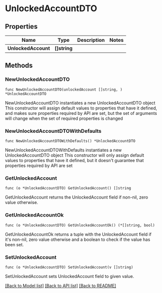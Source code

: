 # UnlockedAccountDTO

## Properties

Name | Type | Description | Notes
------------ | ------------- | ------------- | -------------
**UnlockedAccount** | **[]string** |  | 

## Methods

### NewUnlockedAccountDTO

`func NewUnlockedAccountDTO(unlockedAccount []string, ) *UnlockedAccountDTO`

NewUnlockedAccountDTO instantiates a new UnlockedAccountDTO object
This constructor will assign default values to properties that have it defined,
and makes sure properties required by API are set, but the set of arguments
will change when the set of required properties is changed

### NewUnlockedAccountDTOWithDefaults

`func NewUnlockedAccountDTOWithDefaults() *UnlockedAccountDTO`

NewUnlockedAccountDTOWithDefaults instantiates a new UnlockedAccountDTO object
This constructor will only assign default values to properties that have it defined,
but it doesn't guarantee that properties required by API are set

### GetUnlockedAccount

`func (o *UnlockedAccountDTO) GetUnlockedAccount() []string`

GetUnlockedAccount returns the UnlockedAccount field if non-nil, zero value otherwise.

### GetUnlockedAccountOk

`func (o *UnlockedAccountDTO) GetUnlockedAccountOk() (*[]string, bool)`

GetUnlockedAccountOk returns a tuple with the UnlockedAccount field if it's non-nil, zero value otherwise
and a boolean to check if the value has been set.

### SetUnlockedAccount

`func (o *UnlockedAccountDTO) SetUnlockedAccount(v []string)`

SetUnlockedAccount sets UnlockedAccount field to given value.



[[Back to Model list]](../README.md#documentation-for-models) [[Back to API list]](../README.md#documentation-for-api-endpoints) [[Back to README]](../README.md)


